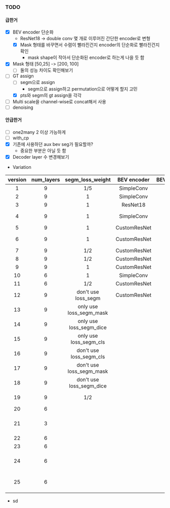 ### TODO
#### 급한거
- [x] BEV encoder 단순화
	- ResNet18 -> double conv 몇 개로 이루어진 간단한 encoder로 변형
	- [x] Mask 형태를 바꾸면서 수렴이 빨라진건지 encoder의 단순화로 빨라진건지 확인
		- mask shape이 작아서 단순화된 encoder로 하는게 나을 듯 함
- [x] Mask 형태 [50,25] -> [200, 100]
	- [ ] 둘의 성능 차이도 확인해보기
- [ ] GT assign
	- [ ] segm으로 assign
		- segm으로 assign하고 permutation으로 어떻게 할지 고민
	- [x] pts와 segm의 gt assign을 각각
- [ ] Multi scale을 channel-wise로 concat해서 사용
- [ ] denoising
#### 안급한거
- [ ] one2many 2 이상 가능하게
- [ ] with_cp
- [x] 기존에 사용하던 aux bev seg가 필요할까?
	- 중요한 부분은 아닐 듯 함
- [x] Decoder layer 수 변경해보기

- Variation

| version | num_layers |     segm_loss_weight     | BEV encoder  | BEVseg | BEVresi | QueryMLP |            Assign            | Comment |
|:-------:|:----------:|:------------------------:|:------------:|:------:|:-------:|:--------:|:----------------------------:| ----------- |
|    1    |     9      |           1/5            |  SimpleConv  |        |         |          |             same             |             |
|    2    |     9      |            1             |  SimpleConv  |        |         |          |             same             |             |
|    3    |     9      |            1             |   ResNet18   |        |         |          |             same             |             |
|    4    |     9      |            1             |  SimpleConv  |        |         |          |    pts, segm dependently     |             |
|    5    |     9      |            1             | CustomResNet |        |         |          |             same             |             |
|    6    |     9      |            1             | CustomResNet |        |         |          |    pts, segm dependently     |             |
|    7    |     9      |           1/2            | CustomResNet |        |         |          |             same             |             |
|    8    |     9      |           1/2            | CustomResNet |   x    |         |          |             same             |             |
|    9    |     9      |            1             | CustomResNet |   x    |         |          |             same             |             |
|   10    |     6      |            1             |  SimpleConv  |        |         |          |             same             |             |
|   11    |     6      |           1/2            | CustomResNet |        |         |          |             same             |             |
|   12    |     9      |   don't use loss_segm    | CustomResNet |        |         |          |             same             |             |
|   13    |     9      | only use loss_segm_mask  |              |        |         |          |             same             |             |
|   14    |     9      | only use loss_segm_dice  |              |        |         |          |                              |             |
|   15    |     9      |  only use loss_segm_cls  |              |        |         |          |                              |             |
|   16    |     9      | don't use loss_segm_cls  |              |        |         |          |                              |             |
|   17    |     9      | don't use loss_segm_mask |              |        |         |          |                              |             |
|   18    |     9      | don't use loss_segm_dice |              |        |         |          |                              |             |
|   19    |     9      |           1/2            |              |        |         |          |        last pts layer        |             |
|   20    |     6      |                          |              |        |         |          |                              |             |
|   21    |     3      |                          |              |        |         |          | last pts layer, dependently  |             |
|   22    |     6      |                          |              |        |         |          |                              |             |
|   23    |     6      |                          |              |        |    O    |          |                              |             |
|   24    |     6      |                          |              |        |    O    |          | first pts layer, dependently |             |
|   25    |     6      |                          |              |        | O        |    O     | last pts layer, dependently                             |             |
- sd